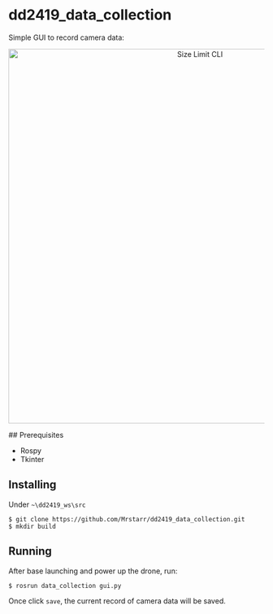 # dd2419_data_collection
Simple GUI to record camera data:
<p align="center">
  <img src="./dd2419_coco2/demo.png" alt="Size Limit CLI" width="738">
</p>
## Prerequisites

- Rospy
- Tkinter

## Installing
Under `~\dd2419_ws\src`
```
$ git clone https://github.com/Mrstarr/dd2419_data_collection.git
$ mkdir build
```

## Running
After base launching and power up the drone, run:
```
$ rosrun data_collection gui.py
```
Once click `save`, the current record of camera data will be saved.
